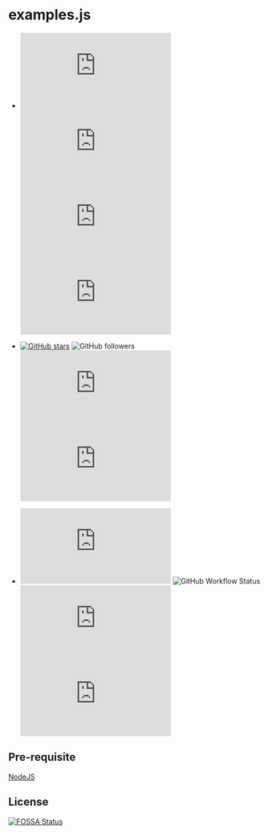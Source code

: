 # examples.js
* ![GitHub language count](https://img.shields.io/github/languages/count/krishnamanchikalapudi/examples.js) 
![GitHub last commit](https://img.shields.io/github/last-commit/krishnamanchikalapudi/examples.js) 
![GitHub repo size](https://img.shields.io/github/repo-size/krishnamanchikalapudi/examples.js) 
![GitHub code size in bytes](https://img.shields.io/github/languages/code-size/krishnamanchikalapudi/examples.js) 

* [![GitHub stars](https://img.shields.io/github/stars/krishnamanchikalapudi/examples.js.svg)](https://github.com/krishnamanchikalapudi/examples.js/stargazers)
![GitHub followers](https://img.shields.io/github/followers/krishnamanchikalapudi?style=social)
![GitHub forks](https://img.shields.io/github/forks/krishnamanchikalapudi/examples.js?style=social)
![GitHub watchers](https://img.shields.io/github/watchers/krishnamanchikalapudi/examples.js?style=social)

* ![GitHub issues](https://img.shields.io/github/issues/krishnamanchikalapudi/examples.js)
![GitHub Workflow Status](https://img.shields.io/github/workflow/status/krishnamanchikalapudi/examples.js/npm) ![Snyk Vulnerabilities for GitHub Repo](https://img.shields.io/snyk/vulnerabilities/github/krishnamanchikalapudi/examples.js)  ![GitHub](https://img.shields.io/github/license/krishnamanchikalapudi/examples.js)


## Pre-requisite
[NodeJS](https://nodejs.org/en/)



## License
[![FOSSA Status](https://app.fossa.io/api/projects/git%2Bgithub.com%2Fkrishnamanchikalapudi%2Fexamples.js.svg?type=large)](https://app.fossa.io/projects/git%2Bgithub.com%2Fkrishnamanchikalapudi%2Fexamples.js?ref=badge_large)
